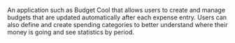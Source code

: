 An application such as Budget Cool that allows users to create and manage budgets that are updated automatically after each expense entry.
Users can also define and create spending categories to better understand where their money is going and see statistics by period.
